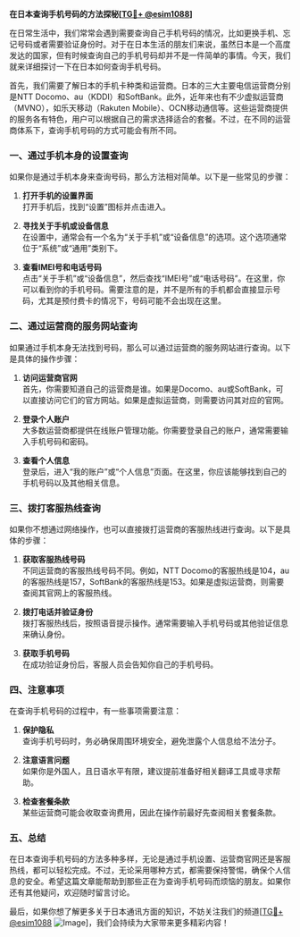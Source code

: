 **在日本查询手机号码的方法探秘[[TG💪+ @esim1088](https://t.me/s/esim1088)]**

在日常生活中，我们常常会遇到需要查询自己手机号码的情况，比如更换手机、忘记号码或者需要验证身份时。对于在日本生活的朋友们来说，虽然日本是一个高度发达的国家，但有时候查询自己的手机号码却并不是一件简单的事情。今天，我们就来详细探讨一下在日本如何查询手机号码。

首先，我们需要了解日本的手机卡种类和运营商。日本的三大主要电信运营商分别是NTT Docomo、au（KDDI）和SoftBank。此外，近年来也有不少虚拟运营商（MVNO），如乐天移动（Rakuten Mobile）、OCN移动通信等。这些运营商提供的服务各有特色，用户可以根据自己的需求选择适合的套餐。不过，在不同的运营商体系下，查询手机号码的方式可能会有所不同。

### 一、通过手机本身的设置查询

如果你是通过手机本身来查询号码，那么方法相对简单。以下是一些常见的步骤：

1. **打开手机的设置界面**  
   打开手机后，找到“设置”图标并点击进入。

2. **寻找关于手机或设备信息**  
   在设置中，通常会有一个名为“关于手机”或“设备信息”的选项。这个选项通常位于“系统”或“通用”类别下。

3. **查看IMEI号和电话号码**  
   点击“关于手机”或“设备信息”，然后查找“IMEI号”或“电话号码”。在这里，你可以看到你的手机号码。需要注意的是，并不是所有的手机都会直接显示号码，尤其是预付费卡的情况下，号码可能不会出现在这里。

### 二、通过运营商的服务网站查询

如果通过手机本身无法找到号码，那么可以通过运营商的服务网站进行查询。以下是具体的操作步骤：

1. **访问运营商官网**  
   首先，你需要知道自己的运营商是谁。如果是Docomo、au或SoftBank，可以直接访问它们的官方网站。如果是虚拟运营商，则需要访问其对应的官网。

2. **登录个人账户**  
   大多数运营商都提供在线账户管理功能。你需要登录自己的账户，通常需要输入手机号码和密码。

3. **查看个人信息**  
   登录后，进入“我的账户”或“个人信息”页面。在这里，你应该能够找到自己的手机号码以及其他相关信息。

### 三、拨打客服热线查询

如果你不想通过网络操作，也可以直接拨打运营商的客服热线进行查询。以下是具体的步骤：

1. **获取客服热线号码**  
   不同运营商的客服热线号码不同。例如，NTT Docomo的客服热线是104，au的客服热线是157，SoftBank的客服热线是153。如果是虚拟运营商，则需要查阅其官网上的客服热线。

2. **拨打电话并验证身份**  
   拨打客服热线后，按照语音提示操作。通常需要输入手机号码或其他验证信息来确认身份。

3. **获取手机号码**  
   在成功验证身份后，客服人员会告知你自己的手机号码。

### 四、注意事项

在查询手机号码的过程中，有一些事项需要注意：

1. **保护隐私**  
   查询手机号码时，务必确保周围环境安全，避免泄露个人信息给不法分子。

2. **注意语言问题**  
   如果你是外国人，且日语水平有限，建议提前准备好相关翻译工具或寻求帮助。

3. **检查套餐条款**  
   某些运营商可能会收取查询费用，因此在操作前最好先查阅相关套餐条款。

### 五、总结

在日本查询手机号码的方法多种多样，无论是通过手机设置、运营商官网还是客服热线，都可以轻松完成。不过，无论采用哪种方式，都需要保持警惕，确保个人信息的安全。希望这篇文章能帮助到那些正在为查询手机号码而烦恼的朋友。如果你还有其他疑问，欢迎随时留言讨论。

最后，如果你想了解更多关于日本通讯方面的知识，不妨关注我们的频道[[TG💪+ @esim1088](https://t.me/s/esim1088) ![Image](https://i.postimg.cc/4NQfJmqS/Snipaste-2025-05-13-00-14-12.png)]，我们会持续为大家带来更多精彩内容！